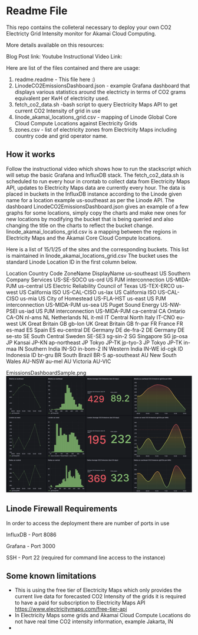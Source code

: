 # Readme File 

This repo contains the colleteral necessary to deploy your own CO2 Electricty Grid Intensity monitor for Akamai Cloud Computing. 

More details available on this resources:

Blog Post link: 
Youtube Instructional Video Link: 

Here are list of the files contained and there are usage: 

1) readme.readme - This file here :) 
2) LinodeCO2EmissionsDashboard.json - example Grafana dashboard that displays various statistics around the electricty in terms of CO2 grams equivalent per KwH of electricity used.
3) fetch_co2_data.sh -bash script to query Electricity Maps API to get current CO2 Intensity of grid in use 
4) linode_akamai_locations_grid.csv - mapping of Linode Global Core Cloud Compute Locations against Electricity Grids 
5) zones.csv - list of electricity zones from Electricity Maps including country code and grid operator name. 


## How it works 

Follow the instructional video which shows how to run the stackscript which will setup the basic Grafana and InfluxDB stack. 
The fetch_co2_data.sh is scheduled to run every hour in crontab to collect data from Electricity Maps API, updates to Electricity Maps data are currently every hour. The data is placed in buckets in the InfluxDB instance according to the Linode given name for a location example us-southeast as per the Linode API. 
The dashboard LinodeCO2EmissionsDashboard.json gives an example of a few graphs for some locations, simply copy the charts and make new ones for new locations by modifying the bucket that is being queried and also changing the title on the charts to reflect the bucket change. 
linode_akamai_locations_grid.csv is a mapping between the regions in Electricity Maps and the Akamai Core Cloud Compute locations. 

Here is a list of 15/1/25 of the sites and the corresponding buckets.
This list is maintained in linode_akamai_locations_grid.csv
The bucket uses the standard Linode Location ID in the first column below. 

Location	Country Code	ZoneName	DisplayName
us-southeast	US	Southern Company Services	US-SE-SOCO
us-ord	US	PJM interconnection	US-MIDA-PJM
us-central	US	Electric Reliability Council of Texas	US-TEX-ERCO
us-west	US	California ISO	US-CAL-CISO
us-lax	US	California ISO	US-CAL-CISO
us-mia	US	City of Homestead	US-FLA-HST
us-east	US	PJM interconnection	US-MIDA-PJM
us-sea	US	Puget Sound Energy	US-NW-PSEI
us-iad	US	PJM interconnection	US-MIDA-PJM
ca-central	CA	Ontario	CA-ON
nl-ams	NL	Netherlands	NL
it-mil	IT	Central North Italy	IT-CNO
eu-west	UK	Great Britain	GB
gb-lon	UK	Great Britain	GB
fr-par	FR	France	FR
es-mad	ES	Spain	ES
eu-central	DE	Germany	DE
de-fra-2	DE	Germany	DE
se-sto	SE	South Central Sweden	SE-SE3
sg-sin-2	SG	Singapore	SG
jp-osa	JP	Kansai	JP-KN
ap-northeast	JP	Tokyo	JP-TK
jp-tyo-3	JP	Tokyo	JP-TK
in-maa	IN	Southern India	IN-SO
in-bom-2	IN	Western India	IN-WE
id-cgk	ID	Indonesia	ID
br-gru	BR	South Brazil	BR-S
ap-southeast	AU	New South Wales	AU-NSW
au-mel	AU	Victoria	AU-VIC


EmissionsDashboardSample.png
![Alt text](EmissionsDashboardSample.png)


## Linode Firewall Requirements 

In order to access the deployment there are number of ports in use 

InfluxDB - Port 8086 

Grafana - Port 3000

SSH - Port 22 (required for command line access to the instance) 


## Some known limitations 

- This is using the free tier of Electricity Maps which only provides the current live data for forecasted CO2 Intensity of the grids it is required to have a paid for subscription to Electricity Maps API https://www.electricitymaps.com/free-tier-api 
- In Electricity Maps some grids and Akamai Cloud Compute Locations do not have real time CO2 intensity information, example Jakarta, IN
- 
  


